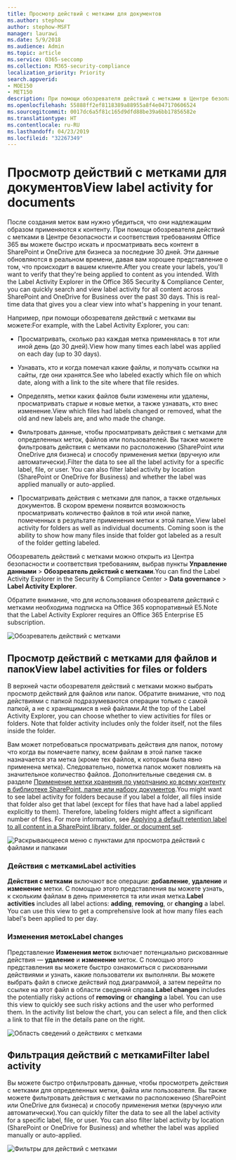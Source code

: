 ```yaml
---
title: Просмотр действий с метками для документов
ms.author: stephow
author: stephow-MSFT
manager: laurawi
ms.date: 5/9/2018
ms.audience: Admin
ms.topic: article
ms.service: O365-seccomp
ms.collection: M365-security-compliance
localization_priority: Priority
search.appverid:
- MOE150
- MET150
description: При помощи обозревателя действий с метками в Центре безопасности и соответствия требованиям Office 365 вы можете быстро искать и просматривать весь контент в SharePoint и OneDrive для бизнеса за последние 30 дней. Эти данные обновляются в реальном времени и дают вам хорошее представление о том, что происходит в клиенте.
ms.openlocfilehash: 55888ff2ef8118389a88955a8f4e047170606524
ms.sourcegitcommit: 0017dc6a5f81c165d9dfd88be39a6bb17856582e
ms.translationtype: HT
ms.contentlocale: ru-RU
ms.lasthandoff: 04/23/2019
ms.locfileid: "32267349"
---
```

# <a name="view-label-activity-for-documents"></a><span data-ttu-id="c7702-104">Просмотр действий с метками для документов</span><span class="sxs-lookup"><span data-stu-id="c7702-104">View label activity for documents</span></span>

<span data-ttu-id="c7702-p102">После создания меток вам нужно убедиться, что они надлежащим образом применяются к контенту. При помощи обозревателя действий с метками в Центре безопасности и соответствия требованиям Office 365 вы можете быстро искать и просматривать весь контент в SharePoint и OneDrive для бизнеса за последние 30 дней. Эти данные обновляются в реальном времени, давая вам хорошее представление о том, что происходит в вашем клиенте.</span><span class="sxs-lookup"><span data-stu-id="c7702-p102">After you create your labels, you'll want to verify that they're being applied to content as you intended. With the Label Activity Explorer in the Office 365 Security &amp; Compliance Center, you can quickly search and view label activity for all content across SharePoint and OneDrive for Business over the past 30 days. This is real-time data that gives you a clear view into what's happening in your tenant.</span></span>
  
<span data-ttu-id="c7702-108">Например, при помощи обозревателя действий с метками вы можете:</span><span class="sxs-lookup"><span data-stu-id="c7702-108">For example, with the Label Activity Explorer, you can:</span></span>
  
- <span data-ttu-id="c7702-109">Просматривать, сколько раз каждая метка применялась в тот или иной день (до 30 дней).</span><span class="sxs-lookup"><span data-stu-id="c7702-109">View how many times each label was applied on each day (up to 30 days).</span></span>
    
- <span data-ttu-id="c7702-110">Узнавать, кто и когда помечал какие файлы, и получать ссылки на сайты, где они хранятся.</span><span class="sxs-lookup"><span data-stu-id="c7702-110">See who labeled exactly which file on which date, along with a link to the site where that file resides.</span></span>
    
- <span data-ttu-id="c7702-111">Определять, метки каких файлов были изменены или удалены, просматривать старые и новые метки, а также узнавать, кто внес изменение.</span><span class="sxs-lookup"><span data-stu-id="c7702-111">View which files had labels changed or removed, what the old and new labels are, and who made the change.</span></span>
    
- <span data-ttu-id="c7702-p103">Фильтровать данные, чтобы просматривать действия с метками для определенных меток, файлов или пользователей. Вы также можете фильтровать действия с метками по расположению (SharePoint или OneDrive для бизнеса) и способу применения метки (вручную или автоматически).</span><span class="sxs-lookup"><span data-stu-id="c7702-p103">Filter the data to see all the label activity for a specific label, file, or user. You can also filter label activity by location (SharePoint or OneDrive for Business) and whether the label was applied manually or auto-applied.</span></span>
    
- <span data-ttu-id="c7702-p104">Просматривать действия с метками для папок, а также отдельных документов. В скором времени появится возможность просматривать количество файлов в той или иной папке, помеченных в результате применения метки к этой папке.</span><span class="sxs-lookup"><span data-stu-id="c7702-p104">View label activity for folders as well as individual documents. Coming soon is the ability to show how many files inside that folder got labeled as a result of the folder getting labeled.</span></span>
    
<span data-ttu-id="c7702-116">Обозреватель действий с метками можно открыть из Центра безопасности и соответствия требованиям, выбрав пункты **Управление данными** > **Обозреватель действий с метками**.</span><span class="sxs-lookup"><span data-stu-id="c7702-116">You can find the Label Activity Explorer in the Security &amp; Compliance Center > **Data governance** > **Label Activity Explorer**.</span></span>
  
<span data-ttu-id="c7702-117">Обратите внимание, что для использования обозревателя действий с метками необходима подписка на Office 365 корпоративный E5.</span><span class="sxs-lookup"><span data-stu-id="c7702-117">Note that the Label Activity Explorer requires an Office 365 Enterprise E5 subscription.</span></span>
  
![Обозреватель действий с метками](media/671ca0cd-1457-40b4-9917-b663360afd95.png)
  
## <a name="view-label-activities-for-files-or-folders"></a><span data-ttu-id="c7702-119">Просмотр действий с метками для файлов и папок</span><span class="sxs-lookup"><span data-stu-id="c7702-119">View label activities for files or folders</span></span>

<span data-ttu-id="c7702-p105">В верхней части обозревателя действий с метками можно выбрать просмотр действий для файлов или папок. Обратите внимание, что под действиями с папкой подразумеваются операции только с самой папкой, а не с хранящимися в ней файлами.</span><span class="sxs-lookup"><span data-stu-id="c7702-p105">At the top of the Label Activity Explorer, you can choose whether to view activities for files or folders. Note that folder activity includes only the folder itself, not the files inside the folder.</span></span>
  
<span data-ttu-id="c7702-p106">Вам может потребоваться просматривать действия для папок, потому что когда вы помечаете папку, всем файлам в этой папке также назначается эта метка (кроме тех файлов, к которым была явно применена метка). Следовательно, пометка папок может повлиять на значительное количество файлов. Дополнительные сведения см. в разделе [Применение метки хранения по умолчанию ко всему контенту в библиотеке SharePoint, папке или набору документов](labels.md#applying-a-default-retention-label-to-all-content-in-a-sharepoint-library-folder-or-document-set).</span><span class="sxs-lookup"><span data-stu-id="c7702-p106">You might want to see label activity for folders because if you label a folder, all files inside that folder also get that label (except for files that have had a label applied explicitly to them). Therefore, labeling folders might affect a significant number of files. For more information, see [Applying a default retention label to all content in a SharePoint library, folder, or document set](labels.md#applying-a-default-retention-label-to-all-content-in-a-sharepoint-library-folder-or-document-set).</span></span>
  
![Раскрывающееся меню с пунктами для просмотра действий с файлами и папками](media/11030584-f52d-49eb-86f3-7ead16a3b704.png)
  
### <a name="label-activities"></a><span data-ttu-id="c7702-126">Действия с метками</span><span class="sxs-lookup"><span data-stu-id="c7702-126">Label activities</span></span>

 <span data-ttu-id="c7702-p107">**Действия с метками** включают все операции: **добавление**, **удаление** и **изменение** метки. С помощью этого представления вы можете узнать, к скольким файлам в день применяется та или иная метка.</span><span class="sxs-lookup"><span data-stu-id="c7702-p107">**Label activities** includes all label actions: **adding**, **removing**, or **changing** a label. You can use this view to get a comprehensive look at how many files each label's been applied to per day.</span></span> 
  
### <a name="label-changes"></a><span data-ttu-id="c7702-129">Изменения меток</span><span class="sxs-lookup"><span data-stu-id="c7702-129">Label changes</span></span>

 <span data-ttu-id="c7702-p108">Представление **Изменения меток** включает потенциально рискованные действия — **удаление** и **изменение** меток. С помощью этого представления вы можете быстро ознакомиться с рискованными действиями и узнать, какие пользователи их выполняли. Вы можете выбрать файл в списке действий под диаграммой, а затем перейти по ссылке на этот файл в области сведений справа.</span><span class="sxs-lookup"><span data-stu-id="c7702-p108">**Label changes** includes the potentially risky actions of **removing** or **changing** a label. You can use this view to quickly see such risky actions and the user who performed them. In the activity list below the chart, you can select a file, and then click a link to that file in the details pane on the right.</span></span> 
  
![Область сведений о действиях с метками](media/eb580fd4-b5be-4fda-9ba5-c1256777310d.png)
  
## <a name="filter-label-activity"></a><span data-ttu-id="c7702-134">Фильтрация действий с метками</span><span class="sxs-lookup"><span data-stu-id="c7702-134">Filter label activity</span></span>

<span data-ttu-id="c7702-p109">Вы можете быстро отфильтровать данные, чтобы просмотреть действия с метками для определенных метки, файла или пользователя. Вы также можете фильтровать действия с метками по расположению (SharePoint или OneDrive для бизнеса) и способу применения метки (вручную или автоматически).</span><span class="sxs-lookup"><span data-stu-id="c7702-p109">You can quickly filter the data to see all the label activity for a specific label, file, or user. You can also filter label activity by location (SharePoint or OneDrive for Business) and whether the label was applied manually or auto-applied.</span></span>
  
![Фильтры для действий с метками](media/9de92985-120f-48b4-96a7-ef7ec8a71ff0.png)
  

